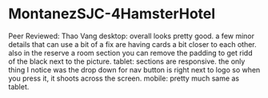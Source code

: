 # MontanezSJC-4HamsterHotel

Peer Reviewed: Thao Vang
desktop: overall looks pretty good. a few minor details that can use a bit of a fix are having cards a bit closer to each other. also in the reserve a room section you can remove the padding to get ridd of the black next to the picture.
tablet: sections are responsive. the only thing I notice was the drop down for nav button is right next to logo so when you press it, it shoots across the screen.
mobile: pretty much same as tablet.
